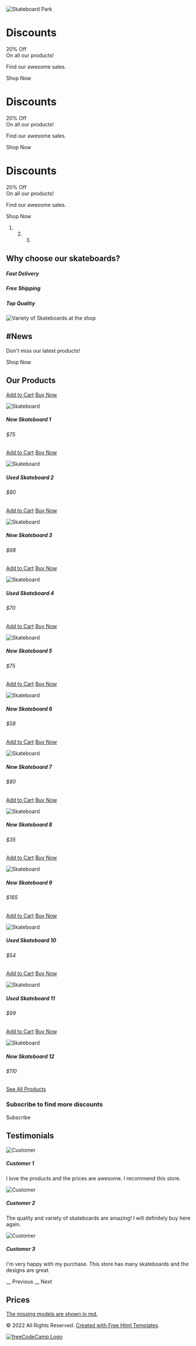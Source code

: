 ![Skateboard Park](images/slider-bg.jpg)

#  Discounts  
20% Off  
On all our products!

Find our awesome sales.

Shop Now

#  Discounts  
20% Off  
On all our products!

Find our awesome sales.

Shop Now

#  Discounts  
20% Off  
On all our products!

Find our awesome sales.

Shop Now

  1.   2.   3. 

## Why choose our skateboards?

##### Fast Delivery

##### Free Shipping

##### Top Quality

![Variety of Skateboards at the shop](images/arrival-bg-store.png)

##  #News

Don't miss our latest products!

Shop Now

## Our Products

[Add to Cart]() [Buy Now]()

![Skateboard](images/p1.png)

#####  New Skateboard 1

######  $75

[Add to Cart]() [Buy Now]()

![Skateboard](images/p2.jpg)

#####  Used Skateboard 2

######  $80

[Add to Cart]() [Buy Now]()

![Skateboard](images/p3.png)

#####  New Skateboard 3

######  $68

[Add to Cart]() [Buy Now]()

![Skateboard](images/p4.png)

#####  Used Skateboard 4

######  $70

[Add to Cart]() [Buy Now]()

![Skateboard](images/p5.png)

#####  New Skateboard 5

######  $75

[Add to Cart]() [Buy Now]()

![Skateboard](images/p6.png)

#####  New Skateboard 6

######  $58

[Add to Cart]() [Buy Now]()

![Skateboard](images/p7.png)

#####  New Skateboard 7

######  $80

[Add to Cart]() [Buy Now]()

![Skateboard](images/p8.png)

#####  New Skateboard 8

######  $35

[Add to Cart]() [Buy Now]()

![Skateboard](images/p9.png)

#####  New Skateboard 9

######  $165

[Add to Cart]() [Buy Now]()

![Skateboard](images/p10.png)

#####  Used Skateboard 10

######  $54

[Add to Cart]() [Buy Now]()

![Skateboard](images/p11.png)

#####  Used Skateboard 11

######  $99

[Add to Cart]() [Buy Now]()

![Skateboard](images/p12.png)

#####  New Skateboard 12

######  $110

[See All Products]()

### Subscribe to find more discounts

Subscribe

## Testimonials

![Customer](images/client-one.png)

#####  Customer 1

I love the products and the prices are awesome. I recommend this store.

![Customer](images/client-two.png)

#####  Customer 2

The quality and variety of skateboards are amazing! I will definitely buy here
again.

![Customer](images/client-three.png)

#####  Customer 3

I'm very happy with my purchase. This store has many skateboards and the
designs are great.

__ Previous __ Next

## Prices

  

[The missing models are shown in red.]()

© 2022 All Rights Reserved. [Created with Free Html
Templates](https://html.design/).

[ ![freeCodeCamp Logo](./images/freecodecamp-logo.png)
](https://freecodecamp.org/)

